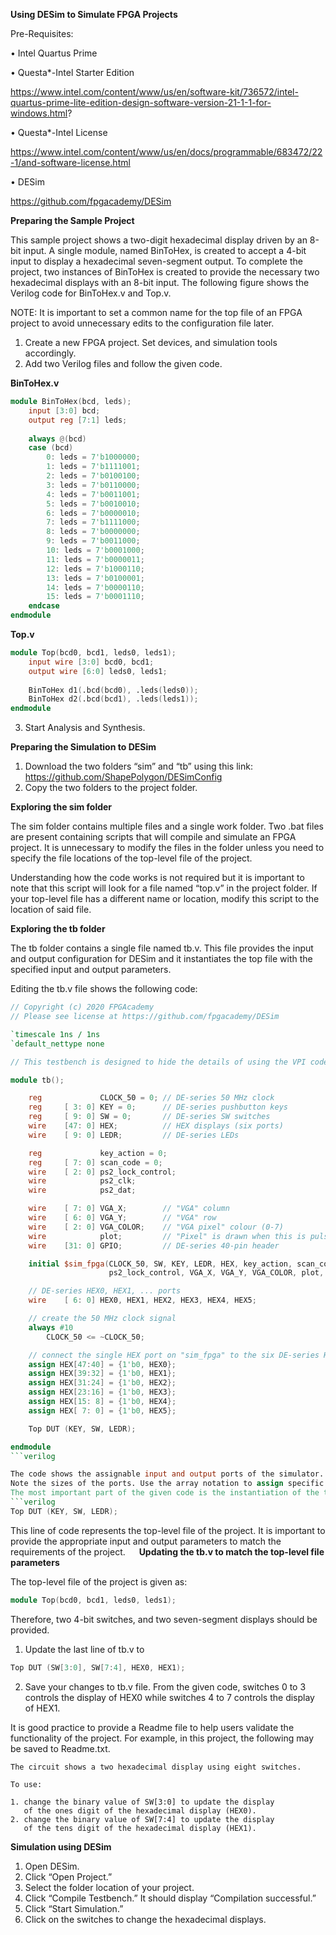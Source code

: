 **Using DESim to Simulate FPGA Projects**

Pre-Requisites:

• Intel Quartus Prime

• Questa*-Intel Starter Edition

https://www.intel.com/content/www/us/en/software-kit/736572/intel-quartus-prime-lite-edition-design-software-version-21-1-1-for-windows.html?
  
• Questa*-Intel License

https://www.intel.com/content/www/us/en/docs/programmable/683472/22-1/and-software-license.html
  
• DESim

https://github.com/fpgacademy/DESim

**Preparing the Sample Project**

This sample project shows a two-digit hexadecimal display driven by an 8-bit input.
A single module, named BinToHex, is created to accept a 4-bit input to display a hexadecimal seven-segment output. To complete the project, two instances of BinToHex is created to provide the necessary two hexadecimal displays with an 8-bit input. The following figure shows the Verilog code for BinToHex.v and Top.v.

NOTE: It is important to set a common name for the top file of an FPGA project to avoid unnecessary edits to the configuration file later.

1.	Create a new FPGA project. Set devices, and simulation tools accordingly.
2.	Add two Verilog files and follow the given code.

**BinToHex.v**

```verilog
module BinToHex(bcd, leds);
	input [3:0] bcd;
	output reg [7:1] leds;
	
	always @(bcd)
	case (bcd)
		0: leds = 7'b1000000;
		1: leds = 7'b1111001;
		2: leds = 7'b0100100;
		3: leds = 7'b0110000;
		4: leds = 7'b0011001;
		5: leds = 7'b0010010;
		6: leds = 7'b0000010;
		7: leds = 7'b1111000;
		8: leds = 7'b0000000;
		9: leds = 7'b0011000;
		10: leds = 7'b0001000;
		11: leds = 7'b0000011;
		12: leds = 7'b1000110;
		13: leds = 7'b0100001;
		14: leds = 7'b0000110;
		15: leds = 7'b0001110;
	endcase
endmodule
```
**Top.v**
```verilog
module Top(bcd0, bcd1, leds0, leds1);
	input wire [3:0] bcd0, bcd1;
	output wire [6:0] leds0, leds1;
	
	BinToHex d1(.bcd(bcd0), .leds(leds0));
	BinToHex d2(.bcd(bcd1), .leds(leds1));
endmodule
```
3.	Start Analysis and Synthesis. 

**Preparing the Simulation to DESim**
1.	Download the two folders “sim” and “tb” using this link: https://github.com/ShapePolygon/DESimConfig
2.	Copy the two folders to the project folder.
 
**Exploring the sim folder**

The sim folder contains multiple files and a single work folder. Two .bat files are present containing scripts that will compile and simulate an FPGA project. It is unnecessary to modify the files in the folder unless you need to specify the file locations of the top-level file of the project.
 
Understanding how the code works is not required but it is important to note that this script will look for a file named “top.v” in the project folder. If your top-level file has a different name or location, modify this script to the location of said file.

**Exploring the tb folder**

The tb folder contains a single file named tb.v. This file provides the input and output configuration for DESim and it instantiates the top file with the specified input and output parameters.

Editing the tb.v file shows the following code:

```verilog
// Copyright (c) 2020 FPGAcademy
// Please see license at https://github.com/fpgacademy/DESim

`timescale 1ns / 1ns
`default_nettype none

// This testbench is designed to hide the details of using the VPI code

module tb();

    reg             CLOCK_50 = 0; // DE-series 50 MHz clock
    reg     [ 3: 0] KEY = 0;      // DE-series pushbutton keys
    reg     [ 9: 0] SW = 0;       // DE-series SW switches
    wire    [47: 0] HEX;          // HEX displays (six ports)
    wire    [ 9: 0] LEDR;         // DE-series LEDs

    reg             key_action = 0;
    reg     [ 7: 0] scan_code = 0;
    wire    [ 2: 0] ps2_lock_control;
    wire            ps2_clk;
    wire            ps2_dat;

    wire    [ 7: 0] VGA_X;        // "VGA" column
    wire    [ 6: 0] VGA_Y;        // "VGA" row
    wire    [ 2: 0] VGA_COLOR;    // "VGA pixel" colour (0-7)
    wire            plot;         // "Pixel" is drawn when this is pulsed
    wire    [31: 0] GPIO;         // DE-series 40-pin header

    initial $sim_fpga(CLOCK_50, SW, KEY, LEDR, HEX, key_action, scan_code, 
                      ps2_lock_control, VGA_X, VGA_Y, VGA_COLOR, plot, GPIO);

    // DE-series HEX0, HEX1, ... ports
    wire    [ 6: 0] HEX0, HEX1, HEX2, HEX3, HEX4, HEX5;

    // create the 50 MHz clock signal
    always #10
        CLOCK_50 <= ~CLOCK_50;

    // connect the single HEX port on "sim_fpga" to the six DE-series HEX ports
    assign HEX[47:40] = {1'b0, HEX0};
    assign HEX[39:32] = {1'b0, HEX1};
    assign HEX[31:24] = {1'b0, HEX2};
    assign HEX[23:16] = {1'b0, HEX3};
    assign HEX[15: 8] = {1'b0, HEX4};
    assign HEX[ 7: 0] = {1'b0, HEX5};

    Top DUT (KEY, SW, LEDR);

endmodule
```verilog

The code shows the assignable input and output ports of the simulator. These ports maybe passed as parameters to the top module of the project.
Note the sizes of the ports. Use the array notation to assign specific bits necessary for your project. Additionally, aliases are assigned to individual HEX ports (HEX0 to HEX5) based on the main HEX port. These individual HEX port may be assigned for convenience.
The most important part of the given code is the instantiation of the top module named DUT, as shown:
```verilog
Top DUT (KEY, SW, LEDR);
```
This line of code represents the top-level file of the project. It is important to provide the appropriate input and output parameters to match the requirements of the project.
 
**Updating the tb.v to match the top-level file parameters**

The top-level file of the project is given as:

```verilog
module Top(bcd0, bcd1, leds0, leds1);
```

Therefore, two 4-bit switches, and two seven-segment displays should be provided.
1.	Update the last line of tb.v to

```verilog
Top DUT (SW[3:0], SW[7:4], HEX0, HEX1);
```

2.	Save your changes to tb.v file.
From the given code, switches 0 to 3 controls the display of HEX0 while switches 4 to 7 controls the display of HEX1.

It is good practice to provide a Readme file to help users validate the functionality of the project. For example, in this project, the following may be saved to Readme.txt.

```file
The circuit shows a two hexadecimal display using eight switches.

To use:

1. change the binary value of SW[3:0] to update the display 
   of the ones digit of the hexadecimal display (HEX0).
2. change the binary value of SW[7:4] to update the display 
   of the tens digit of the hexadecimal display (HEX1).
```

**Simulation using DESim**
1.	Open DESim.
2.	Click “Open Project.”
3.	Select the folder location of your project.
4.	Click “Compile Testbench.” It should display “Compilation successful.”
5.	Click “Start Simulation.”
6.	Click on the switches to change the hexadecimal displays.
 



